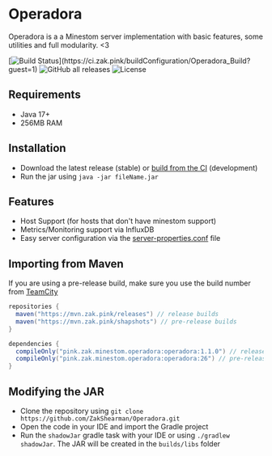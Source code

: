 # Operadora

Operadora is a a Minestom server implementation with basic features, some utilities and full modularity. <3

[![Build Status](https://ci.zak.pink/app/rest/builds/buildType:(id:Operadora_Build)/statusIcon)](https://ci.zak.pink/buildConfiguration/Operadora_Build?guest=1)
![GitHub all releases](https://img.shields.io/github/downloads/ZakShearman/Operadora/total)
![License](https://img.shields.io/github/license/ZakShearman/mc-tower-defence)

## Requirements

  - Java 17+
  - 256MB RAM

## Installation

  - Download the latest release (stable) or [build from the CI](https://ci.zak.pink/buildConfiguration/Operadora_Build?guest=1) (development)
  - Run the jar using `java -jar fileName.jar`

## Features

  - Host Support (for hosts that don't have minestom support)
  - Metrics/Monitoring support via InfluxDB
  - Easy server configuration via the [server-properties.conf](https://github.com/ZakShearman/Operadora/blob/master/src/main/resources/server-properties.conf) file


## Importing from Maven

If you are using a pre-release build, make sure you use the build number from [TeamCity](https://ci.zak.pink/buildConfiguration/Operadora_Build?guest=1)

```gradle
repositories {
  maven("https://mvn.zak.pink/releases") // release builds
  maven("https://mvn.zak.pink/shapshots") // pre-release builds
}

dependencies {
  compileOnly("pink.zak.minestom.operadora:operadora:1.1.0") // release builds
  compileOnly("pink.zak.minestom.operadora:operadora:26") // pre-release builds (see TeamCity CI)
}
```

  
## Modifying the JAR

  - Clone the repository using `git clone https://github.com/ZakShearman/Operadora.git`
  - Open the code in your IDE and import the Gradle project
  - Run the `shadowJar` gradle task with your IDE or using `./gradlew shadowJar`. The JAR will be created in the `builds/libs` folder
